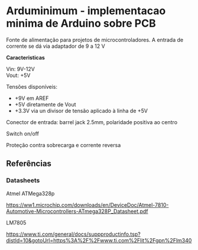 # Arduminimum - implementacao minima de Arduino sobre PCB

Fonte de alimentação para projetos de microcontroladores. A entrada de corrente se dá via adaptador de 9 a 12 V

**Caracteristicas**

Vin: 9V-12V  
Vout: +5V

Tensões disponíveis:
- +9V em AREF
- +5V diretamente de Vout 
- +3.3V via un divisor de tensão aplicado à linha de +5V

Conector de entrada: barrel jack 2.5mm, polaridade positiva ao centro

Switch on/off 

Proteção contra sobrecarga e corrente reversa 

<!-- 
## Schematics 

<img src="./assets/images/Schematics.png" width="1000">


## Board

### Projeto 
Frente 

<img src="./assets/images/KicadFront.png" width="800">

Verso  

<img src="./assets/images/KicadBack.png" width="800">

### Versão do fabricante 

Frente 

<img src="./assets/images/Board top.png" width="800">

Verso 

<img src="./assets/images/Board Bottom.png" width="800">


### Visão 3D

Frente 

<img src="./assets/images/3DViewFront.png" width="800">

Verso

<img src="./assets/images/3DViewBack.png" width="800">


--> 

## Referências

### Datasheets

Atmel ATMega328p 

https://ww1.microchip.com/downloads/en/DeviceDoc/Atmel-7810-Automotive-Microcontrollers-ATmega328P_Datasheet.pdf


LM7805 
 
https://www.ti.com/general/docs/suppproductinfo.tsp?distId=10&gotoUrl=https%3A%2F%2Fwww.ti.com%2Flit%2Fgpn%2Flm340